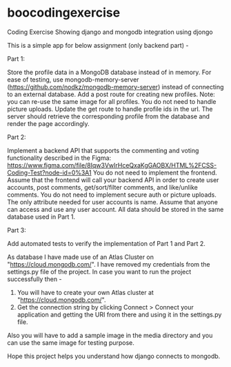 # boocodingexercise
Coding Exercise Showing django and mongodb integration using djongo

This is a simple app for below assignment (only backend part) -

Part 1:

Store the profile data in a MongoDB database instead of in memory. For ease of testing, use mongodb-memory-server (https://github.com/nodkz/mongodb-memory-server) instead of connecting to an external database.
Add a post route for creating new profiles. Note: you can re-use the same image for all profiles. You do not need to handle picture uploads.
Update the get route to handle profile ids in the url. The server should retrieve the corresponding profile from the database and render the page accordingly.


Part 2:

Implement a backend API that supports the commenting and voting functionality described in the Figma: https://www.figma.com/file/8Iqw3VwIrHceQxaKgGAOBX/HTML%2FCSS-Coding-Test?node-id=0%3A1
You do not need to implement the frontend. Assume that the frontend will call your backend API in order to create user accounts, post comments, get/sort/filter comments, and like/unlike comments.
You do not need to implement secure auth or picture uploads. The only attribute needed for user accounts is name. Assume that anyone can access and use any user account.
All data should be stored in the same database used in Part 1.


Part 3:

Add automated tests to verify the implementation of Part 1 and Part 2.



As database I have made use of an Atlas Cluster on "https://cloud.mongodb.com/". I have removed my credentials from the settings.py file of the project.
In case you want to run the project successfully then -
1) You will have to create your own Atlas cluster at "https://cloud.mongodb.com/".
2) Get the connection string by clicking Connect > Connect your application and getting the URI from there and using it in the settings.py file.

Also you will have to add a sample image in the media directory and you can use the same image for testing purpose.

Hope this project helps you understand how django connects to mongodb.
